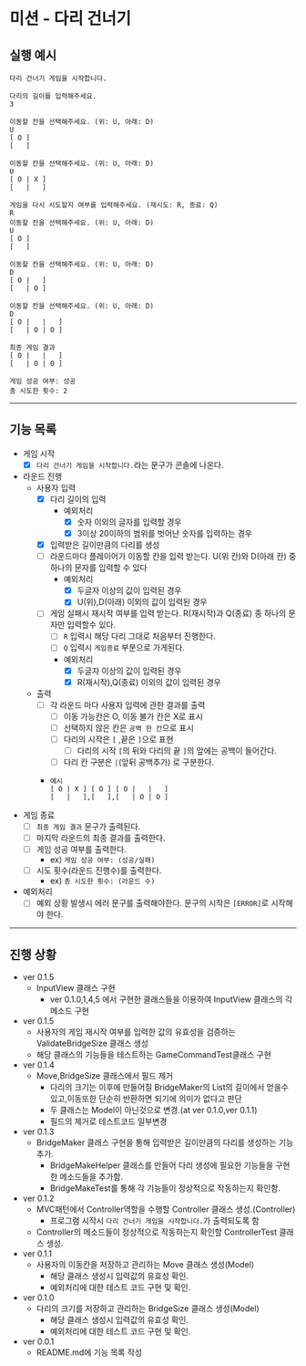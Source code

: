# 미션 - 다리 건너기


## 실행 예시
```
다리 건너기 게임을 시작합니다.

다리의 길이를 입력해주세요.
3

이동할 칸을 선택해주세요. (위: U, 아래: D)
U
[ O ]
[   ]

이동할 칸을 선택해주세요. (위: U, 아래: D)
U
[ O | X ]
[   |   ]

게임을 다시 시도할지 여부를 입력해주세요. (재시도: R, 종료: Q)
R
이동할 칸을 선택해주세요. (위: U, 아래: D)
U
[ O ]
[   ]

이동할 칸을 선택해주세요. (위: U, 아래: D)
D
[ O |   ]
[   | O ]

이동할 칸을 선택해주세요. (위: U, 아래: D)
D
[ O |   |   ]
[   | O | O ]

최종 게임 결과
[ O |   |   ]
[   | O | O ]

게임 성공 여부: 성공
총 시도한 횟수: 2
```
---
## 기능 목록

- 게임 시작
  - [x] `다리 건너기 게임을 시작합니다.`라는 문구가 콘솔에 나온다.
- 라운드 진행
  - 사용자 입력 
    - [x] 다리 길이의 입력
      - 예외처리
        - [x] 숫자 이외의 글자를 입력할 경우 
        - [x] 3이상 20이하의 범위를 벗어난 숫자를 입력하는 경우
    - [x] 입력받은 길이만큼의 다리를 생성
    - [ ] 라운드마다 플레이어가 이동할 칸을 입력 받는다. U(위 칸)와 D(아래 칸) 중 하나의 문자를 입력할 수 있다
      - 예외처리
        - [x] 두글자 이상의 값이 입력된 경우
        - [x] U(위),D(아래) 이외의 값이 입력된 경우
    - [ ] 게임 실패시 재시작 여부를 입력 받는다. R(재시작)과 Q(종료) 중 하나의 문자만 입력할수 있다.
      - [ ] `R` 입력시 해당 다리 그대로 처음부터 진행한다.
      - [ ] `Q` 입력시 `게임종료` 부분으로 가게된다.
      - 예외처리
        - [x] 두글자 이상의 값이 입력된 경우
        - [x] R(재시작),Q(종료) 이외의 값이 입력된 경우
  - 출력
    - [ ] 각 라운드 마다 사용자 입력에 관한 결과를 출력
      - [ ] 이동 가능칸은 O, 이동 불가 칸은 X로 표시
      - [ ] 선택하지 않은 칸은 `공백 한 칸`으로 표시
      - [ ] 다리의 시작은 `[` ,끝은 `]`으로 표현
        - [ ] 다리의 시작 `[`의 뒤와 다리의 끝 `]`의 앞에는 공백이 들어간다. 
      - [ ] 다리 칸 구분은 `|`(앞뒤 공백추가) 로 구분한다.
    - ```
      예시
      [ O | X ] [ O ] [ O |   |   ] 
      [   |   ],[   ],[   | O | O ]
      ```
- 게임 종료
  - [ ] `최종 게임 결과` 문구가 출력된다.
  - [ ] 마지막 라운드의 최종 결과를 출력한다.
  - [ ] 게임 성공 여부를 출력한다.
    - ex) `게임 성공 여부: (성공/실패)`
  - [ ] 시도 횟수(라운드 진행수)를 출력한다.
    - ex) `총 시도한 횟수: (라운드 수)`
- 예외처리
  - [ ] 예외 상황 발생시 에러 문구를 출력해야한다. 문구의 시작은 `[ERROR]`로 시작해야 한다.
---
## 진행 상황
- ver 0.1.5
  - InputView 클래스 구현
    - ver 0.1.0,1,4,5 에서 구현한 클래스들을 이용하여 InputView 클래스의 각 메소드 구현
- ver 0.1.5
  - 사용자의 게임 재시작 여부를 입력한 값의 유효성을 검증하는 ValidateBridgeSize 클래스 생성
  - 해당 클래스의 기능들을 테스트하는 GameCommandTest클래스 구현
- ver 0.1.4
  - Move,BridgeSize 클래스에서 필드 제거
    - 다리의 크기는 이후에 만들어질 BridgeMaker의 List의 길이에서 얻을수 있고,이동또한 단순히 반환하면 되기에 의미가 없다고 판단
    - 두 클래스는 Model이 아닌것으로 변경.(at ver 0.1.0,ver 0.1.1)
    - 필드의 제거로 테스트코드 일부변경
- ver 0.1.3
  - BridgeMaker 클래스 구현을 통해 입력받은 길이만큼의 다리를 생성하는 기능 추가.
    - BridgeMakeHelper 클래스를 만들어 다리 생성에 필요한 기능들을 구현한 메소드들을 추가함.
    - BridgeMakeTest를 통해 각 기능들이 정상적으로 작동하는지 확인함.
- ver 0.1.2
  - MVC패턴에서 Controller역할을 수행할 Controller 클래스 생성.(Controller)
    - 프로그램 시작시 `다리 건너기 게임을 시작합니다.`가 출력되도록 함
  - Controller의 메소드들이 정상적으로 작동하는지 확인할 ControllerTest 클래스 생성.
- ver 0.1.1
  - 사용자의 이동칸을 저장하고 관리하는 Move 클래스 생성(Model)
    - 해당 클래스 생성시 입력값의 유효성 확인.
    - 예외처리에 대한 테스트 코드 구현 및 확인.
- ver 0.1.0
  - 다리의 크기를 저장하고 관리하는 BridgeSize 클래스 생성(Model)
    - 해당 클래스 생성시 입력값의 유효성 확인.
    - 예외처리에 대한 테스트 코드 구현 및 확인.
- ver 0.0.1
  - README.md에 기능 목록 작성